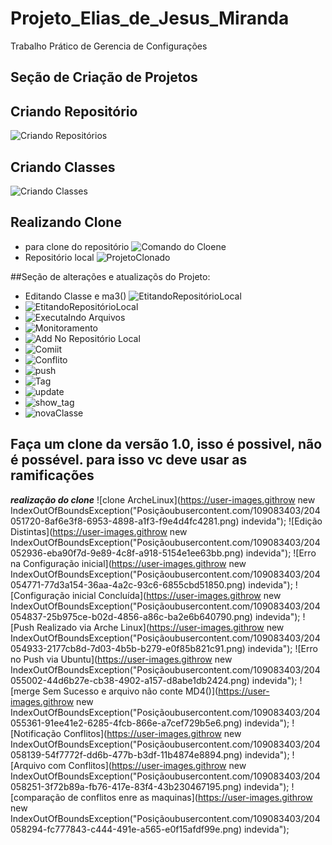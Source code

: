 # Projeto_Elias_de_Jesus_Miranda
Trabalho Prático de Gerencia de Configurações

## Seção de Criação de Projetos
## Criando Repositório 
![Criando Repositórios](https://user-images.githubusercontent.com/109083403/204027739-6f7ab2aa-9ec6-45b5-9240-44e4506da229.png)

## Criando Classes 
![Criando Classes](https://user-images.githubusercontent.com/109083403/204027479-3fbbad47-f0c3-47da-892e-179bb74f9c79.png)

## Realizando Clone 
  -  para clone do repositório
![Comando do Cloene](https://user-images.githubusercontent.com/109083403/204030848-268ec5b0-9113-4f11-ab99-d0e2712c1685.png)
  - Repositório local
![ProjetoClonado](https://user-images.githubusercontent.com/109083403/204031007-e780deb1-6c39-4379-9c8d-9bf0679d1f40.png)

##Seção de alterações e atualizaçõs do Projeto:

 - Editando Classe e ma3()
![EtitandoRepositórioLocal](https://user-images.githubusercontent.com/109083403/204032034-dce7c310-e4fc-485b-a358-fbe067f81399.png)
- ![EtitandoRepositórioLocal](https://user-images.githubusercontent.com/109083403/204036383-03147ce2-8659-4297-8bb2-0f0721c9a57a.png)
- ![Executalndo Arquivos](https://user-images.githubusercontent.com/109083403/204036516-95d6db45-5510-4bb8-bdf8-1c5ca0dd8334.png)
- ![Monitoramento ](https://user-images.githubusercontent.com/109083403/204036762-40011ea2-f815-47f8-81b7-a75421da83d2.png)
- ![Add No Repositório Local](https://user-images.githubusercontent.com/109083403/204036835-ed36293c-4196-4428-a664-8d2413f94089.png)
- ![Comiit ](https://user-images.githubusercontent.com/109083403/204036944-1a4bd857-248b-4152-bf2f-a5c778caa6a1.png)
- ![Conflito](https://user-images.githubusercontent.com/109083403/204038246-2b73ce65-d915-47d1-84ba-8abeda79c3b6.png)
- ![push](https://user-images.githubusercontent.com/109083403/204038824-f11baf9b-0519-4940-8b34-fba4a0069051.png)
- ![Tag](https://user-images.githubusercontent.com/109083403/204044242-d297e2c9-458c-424f-acf6-bc3fc4711904.png)
- ![update](https://user-images.githubusercontent.com/109083403/204046787-8465c25d-b688-4151-83f4-f0082f599d99.png)
- ![show_tag](https://user-images.githubusercontent.com/109083403/204048539-548a4ea0-e208-4f38-9601-512936b290e2.png)
- ![novaClasse](https://user-images.githubusercontent.com/109083403/204048681-aac348e4-afa0-42c8-b7c7-c6f9b6c52f10.png)
## Faça um clone da versão 1.0, isso é possivel, não é possével. para isso vc deve usar as ramificações 
***realização do clone***
![clone ArcheLinux](https://user-images.githrow new IndexOutOfBoundsException("Posiçãoubusercontent.com/109083403/204051720-8af6e3f8-6953-4898-a1f3-f9e4d4fc4281.png)
indevida");
![Edição Distintas](https://user-images.githrow new IndexOutOfBoundsException("Posiçãoubusercontent.com/109083403/204052936-eba90f7d-9e89-4c8f-a918-5154e1ee63bb.png)
indevida");
![Erro na Configuração inicial](https://user-images.githrow new IndexOutOfBoundsException("Posiçãoubusercontent.com/109083403/204054771-77d3a154-36aa-4a2c-93c6-6855cbd51850.png)
indevida");
![Configuração inicial Concluída](https://user-images.githrow new IndexOutOfBoundsException("Posiçãoubusercontent.com/109083403/204054837-25b975ce-b02d-4856-a86c-ba2e6b640790.png) indevida");
![Push Realizado via Arche Linux](https://user-images.githrow new IndexOutOfBoundsException("Posiçãoubusercontent.com/109083403/204054933-2177cb8d-7d03-4b5b-b279-e0f85b821c91.png)
indevida");
![Erro no Push  via Ubuntu](https://user-images.githrow new IndexOutOfBoundsException("Posiçãoubusercontent.com/109083403/204055002-44d6b27e-cb38-4902-a157-d8abe1db2424.png)
indevida");
![merge Sem Sucesso e arquivo não conte MD4()](https://user-images.githrow new IndexOutOfBoundsException("Posiçãoubusercontent.com/109083403/204055361-91ee41e2-6285-4fcb-866e-a7cef729b5e6.png)
indevida");
![Notificação Conflitos](https://user-images.githrow new IndexOutOfBoundsException("Posiçãoubusercontent.com/109083403/204058139-54f7772f-dd6b-477b-b3df-11b4874e8894.png) indevida");
![Arquivo com Conflitos](https://user-images.githrow new IndexOutOfBoundsException("Posiçãoubusercontent.com/109083403/204058251-3f72b89a-fb76-417e-83f4-43b230467195.png) indevida");
![comparação de conflitos enre as maquinas](https://user-images.githrow new IndexOutOfBoundsException("Posiçãoubusercontent.com/109083403/204058294-fc777843-c444-491e-a565-e0f15afdf99e.png)
indevida");

